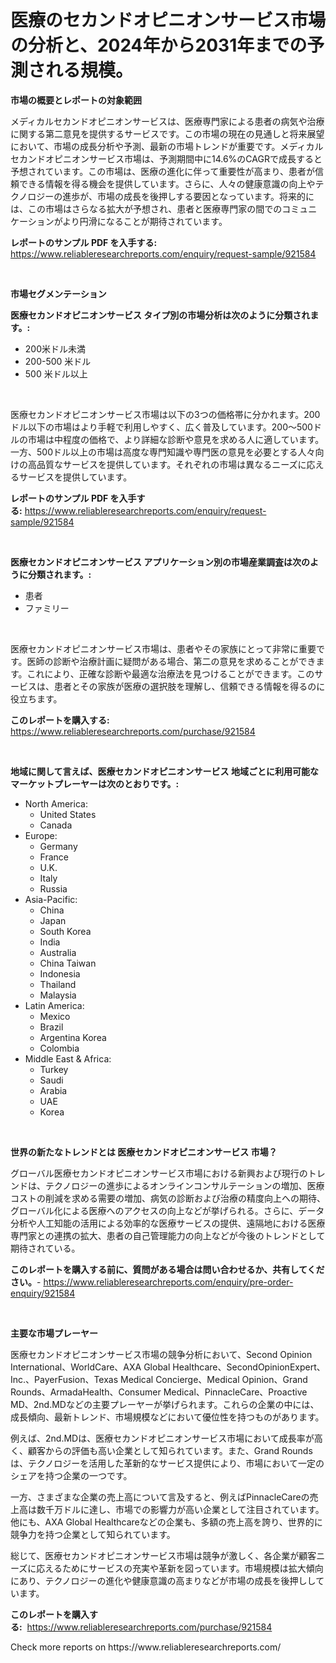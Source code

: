 <p><h1>医療のセカンドオピニオンサービス市場の分析と、2024年から2031年までの予測される規模。</h1></p><p><strong>市場の概要とレポートの対象範囲</strong></p>
<p><p>メディカルセカンドオピニオンサービスは、医療専門家による患者の病気や治療に関する第二意見を提供するサービスです。この市場の現在の見通しと将来展望において、市場の成長分析や予測、最新の市場トレンドが重要です。メディカルセカンドオピニオンサービス市場は、予測期間中に14.6%のCAGRで成長すると予想されています。この市場は、医療の進化に伴って重要性が高まり、患者が信頼できる情報を得る機会を提供しています。さらに、人々の健康意識の向上やテクノロジーの進歩が、市場の成長を後押しする要因となっています。将来的には、この市場はさらなる拡大が予想され、患者と医療専門家の間でのコミュニケーションがより円滑になることが期待されています。</p></p>
<p><strong>レポートのサンプル PDF を入手する:</strong> <a href="https://www.reliableresearchreports.com/enquiry/request-sample/921584">https://www.reliableresearchreports.com/enquiry/request-sample/921584</a></p>
<p>&nbsp;</p>
<p><strong>市場セグメンテーション</strong></p>
<p><strong>医療セカンドオピニオンサービス タイプ別の市場分析は次のように分類されます。:</strong></p>
<p><ul><li>200米ドル未満</li><li>200-500 米ドル</li><li>500 米ドル以上</li></ul></p>
<p>&nbsp;</p>
<p><p>医療セカンドオピニオンサービス市場は以下の3つの価格帯に分かれます。200ドル以下の市場はより手軽で利用しやすく、広く普及しています。200〜500ドルの市場は中程度の価格で、より詳細な診断や意見を求める人に適しています。一方、500ドル以上の市場は高度な専門知識や専門医の意見を必要とする人々向けの高品質なサービスを提供しています。それぞれの市場は異なるニーズに応えるサービスを提供しています。</p></p>
<p><strong>レポートのサンプル PDF を入手する:</strong>&nbsp;<a href="https://www.reliableresearchreports.com/enquiry/request-sample/921584">https://www.reliableresearchreports.com/enquiry/request-sample/921584</a></p>
<p>&nbsp;</p>
<p><strong> 医療セカンドオピニオンサービス アプリケーション別の市場産業調査は次のように分類されます。:</strong></p>
<p><ul><li>患者</li><li>ファミリー</li></ul></p>
<p>&nbsp;</p>
<p><p>医療セカンドオピニオンサービス市場は、患者やその家族にとって非常に重要です。医師の診断や治療計画に疑問がある場合、第二の意見を求めることができます。これにより、正確な診断や最適な治療法を見つけることができます。このサービスは、患者とその家族が医療の選択肢を理解し、信頼できる情報を得るのに役立ちます。</p></p>
<p><strong>このレポートを購入する:</strong>&nbsp; <a href="https://www.reliableresearchreports.com/purchase/921584">https://www.reliableresearchreports.com/purchase/921584</a></p>
<p>&nbsp;</p>
<p><strong>地域に関して言えば、医療セカンドオピニオンサービス 地域ごとに利用可能なマーケットプレーヤーは次のとおりです。:</strong></p>
<p><ul>
    <li>
        North America:
        <ul>
            <li>United States</li>
            <li>Canada</li>
        </ul>
    </li>
    <li>
        Europe:
        <ul>
            <li>Germany</li>
            <li>France</li>
            <li>U.K.</li>
            <li>Italy</li>
            <li>Russia</li>
        </ul>
    </li>
    <li>
        Asia-Pacific:
        <ul>
            <li>China</li>
            <li>Japan</li>
            <li>South Korea</li>
            <li>India</li>
            <li>Australia</li>
            <li>China Taiwan</li>
            <li>Indonesia</li>
            <li>Thailand</li>
            <li>Malaysia</li>
        </ul>
    </li>
    <li>
        Latin America:
        <ul>
            <li>Mexico</li>
            <li>Brazil</li>
            <li>Argentina Korea</li>
            <li>Colombia</li>
        </ul>
    </li>
    <li>
        Middle East & Africa:
        <ul>
            <li>Turkey</li>
            <li>Saudi</li>
            <li>Arabia</li>
            <li>UAE</li>
            <li>Korea</li>
        </ul>
    </li>
    </ul></p>
<p>&nbsp;</p>
<p><strong>世界の新たなトレンドとは 医療セカンドオピニオンサービス 市場？</strong></p>
<p><p>グローバル医療セカンドオピニオンサービス市場における新興および現行のトレンドは、テクノロジーの進歩によるオンラインコンサルテーションの増加、医療コストの削減を求める需要の増加、病気の診断および治療の精度向上への期待、グローバル化による医療へのアクセスの向上などが挙げられる。さらに、データ分析や人工知能の活用による効率的な医療サービスの提供、遠隔地における医療専門家との連携の拡大、患者の自己管理能力の向上などが今後のトレンドとして期待されている。</p></p>
<p><strong>このレポートを購入する前に、質問がある場合は問い合わせるか、共有してください。</strong>- <a href="https://www.reliableresearchreports.com/enquiry/pre-order-enquiry/921584">https://www.reliableresearchreports.com/enquiry/pre-order-enquiry/921584</a></p>
<p>&nbsp;</p>
<p><strong>主要な市場プレーヤー</strong></p>
<p><p>医療セカンドオピニオンサービス市場の競争分析において、Second Opinion International、WorldCare、AXA Global Healthcare、SecondOpinionExpert、Inc.、PayerFusion、Texas Medical Concierge、Medical Opinion、Grand Rounds、ArmadaHealth、Consumer Medical、PinnacleCare、Proactive MD、2nd.MDなどの主要プレーヤーが挙げられます。これらの企業の中には、成長傾向、最新トレンド、市場規模などにおいて優位性を持つものがあります。</p><p>例えば、2nd.MDは、医療セカンドオピニオンサービス市場において成長率が高く、顧客からの評価も高い企業として知られています。また、Grand Roundsは、テクノロジーを活用した革新的なサービス提供により、市場において一定のシェアを持つ企業の一つです。</p><p>一方、さまざまな企業の売上高について言及すると、例えばPinnacleCareの売上高は数千万ドルに達し、市場での影響力が高い企業として注目されています。他にも、AXA Global Healthcareなどの企業も、多額の売上高を誇り、世界的に競争力を持つ企業として知られています。</p><p>総じて、医療セカンドオピニオンサービス市場は競争が激しく、各企業が顧客ニーズに応えるためにサービスの充実や革新を図っています。市場規模は拡大傾向にあり、テクノロジーの進化や健康意識の高まりなどが市場の成長を後押ししています。</p></p>
<p><strong>このレポートを購入する:</strong>&nbsp;&nbsp;<a href="https://www.reliableresearchreports.com/purchase/921584">https://www.reliableresearchreports.com/purchase/921584</a></p>
<p>Check more reports on https://www.reliableresearchreports.com/</p>